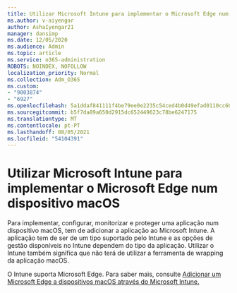 ```yaml
---
title: Utilizar Microsoft Intune para implementar o Microsoft Edge num dispositivo macOS
ms.author: v-aiyengar
author: AshaIyengar21
manager: dansimp
ms.date: 12/05/2020
ms.audience: Admin
ms.topic: article
ms.service: o365-administration
ROBOTS: NOINDEX, NOFOLLOW
localization_priority: Normal
ms.collection: Adm_O365
ms.custom:
- "9003874"
- "6927"
ms.openlocfilehash: 5a1ddaf841111f4be79ee0e2235c54ced4b0d49efad0110cc609441db5b20800
ms.sourcegitcommit: b5f7da89a650d2915dc652449623c78be6247175
ms.translationtype: MT
ms.contentlocale: pt-PT
ms.lasthandoff: 08/05/2021
ms.locfileid: "54104391"
---
```

# <a name="use-microsoft-intune-to-deploy-microsoft-edge-to-a-macos-device"></a>Utilizar Microsoft Intune para implementar o Microsoft Edge num dispositivo macOS

Para implementar, configurar, monitorizar e proteger uma aplicação num dispositivo macOS, tem de adicionar a aplicação ao Microsoft Intune. A aplicação tem de ser de um tipo suportado pelo Intune e as opções de gestão disponíveis no Intune dependem do tipo da aplicação. Utilizar o Intune também significa que não terá de utilizar a ferramenta de wrapping da aplicação macOS.

O Intune suporta Microsoft Edge. Para saber mais, consulte [Adicionar um Microsoft Edge a dispositivos macOS através do Microsoft Intune.](https://go.microsoft.com/fwlink/?linkid=2134949)